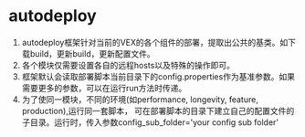# autodeploy

1. autodeploy框架针对当前的VEX的各个组件的部署，提取出公共的基类。如下载build，更新build，更新配置文件。
2. 各个模块仅需要设置各自的远程hosts以及特殊的操作即可。
3. 框架默认会读取部署脚本当前目录下的config.properties作为基准参数。如果需要更多的参数，可以在运行run方法时传递。
4. 为了使同一模块，不同的环境(如performance, longevity, feature, production),运行同一套脚本， 可在部署脚本的目录下建立自己的配置文件的子目录。运行时，传入参数config_sub_folder='your config sub folder'
